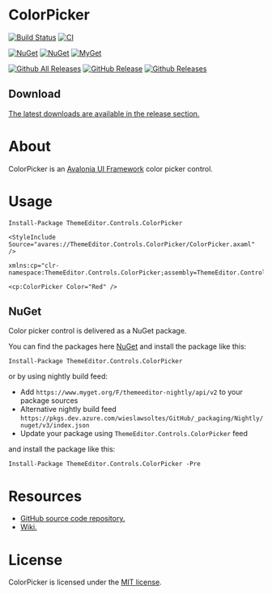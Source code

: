 # ColorPicker

[![Build Status](https://dev.azure.com/wieslawsoltes/GitHub/_apis/build/status/wieslawsoltes.ColorPicker?repoName=wieslawsoltes%2FColorPicker&branchName=release%2F0.10.11-rc.1)](https://dev.azure.com/wieslawsoltes/GitHub/_build/latest?definitionId=106&repoName=wieslawsoltes%2FColorPicker&branchName=release%2F0.10.11-rc.1)
[![CI](https://github.com/wieslawsoltes/ColorPicker/actions/workflows/build.yml/badge.svg)](https://github.com/wieslawsoltes/ThemeEditor/actions/workflows/build.yml)

[![NuGet](https://img.shields.io/nuget/v/ThemeEditor.Controls.ColorPicker.svg)](https://www.nuget.org/packages/ThemeEditor.Controls.ColorPicker)
[![NuGet](https://img.shields.io/nuget/dt/ThemeEditor.Controls.ColorPicker.svg)](https://www.nuget.org/packages/ThemeEditor.Controls.ColorPicker)
[![MyGet](https://img.shields.io/myget/themeeditor-nightly/vpre/ThemeEditor.Controls.ColorPicker.svg?label=myget)](https://www.myget.org/gallery/themeeditor-nightly)

[![Github All Releases](https://img.shields.io/github/downloads/wieslawsoltes/themeeditor/total.svg)](https://github.com/wieslawsoltes/ThemeEditor/releases)
[![GitHub Release](https://img.shields.io/github/release/wieslawsoltes/themeeditor.svg)](https://github.com/wieslawsoltes/ThemeEditor/releases/latest)
[![Github Releases](https://img.shields.io/github/downloads/wieslawsoltes/themeeditor/latest/total.svg)](https://github.com/wieslawsoltes/ThemeEditor/releases)

## Download

[The latest downloads are available in the release section.](https://github.com/wieslawsoltes/ColorPicker/releases/latest)

# About

ColorPicker is an [Avalonia UI Framework](http://avaloniaui.net/) color picker control.

# Usage

`Install-Package ThemeEditor.Controls.ColorPicker`

```xaml
<StyleInclude Source="avares://ThemeEditor.Controls.ColorPicker/ColorPicker.axaml" />
```

```xaml
xmlns:cp="clr-namespace:ThemeEditor.Controls.ColorPicker;assembly=ThemeEditor.Controls.ColorPicker"
```

```xaml
<cp:ColorPicker Color="Red" />
```

## NuGet

Color picker control is delivered as a NuGet package.

You can find the packages here [NuGet](https://www.nuget.org/packages/ThemeEditor.Controls.ColorPicker/) and install the package like this:

`Install-Package ThemeEditor.Controls.ColorPicker`

or by using nightly build feed:
* Add `https://www.myget.org/F/themeeditor-nightly/api/v2` to your package sources
* Alternative nightly build feed `https://pkgs.dev.azure.com/wieslawsoltes/GitHub/_packaging/Nightly/nuget/v3/index.json`
* Update your package using `ThemeEditor.Controls.ColorPicker` feed

and install the package like this:

`Install-Package ThemeEditor.Controls.ColorPicker -Pre`

# Resources

* [GitHub source code repository.](https://github.com/wieslawsoltes/ColorPicker)
* [Wiki.](https://github.com/wieslawsoltes/ColorPicker/wiki)

# License

ColorPicker is licensed under the [MIT license](LICENSE.TXT).

